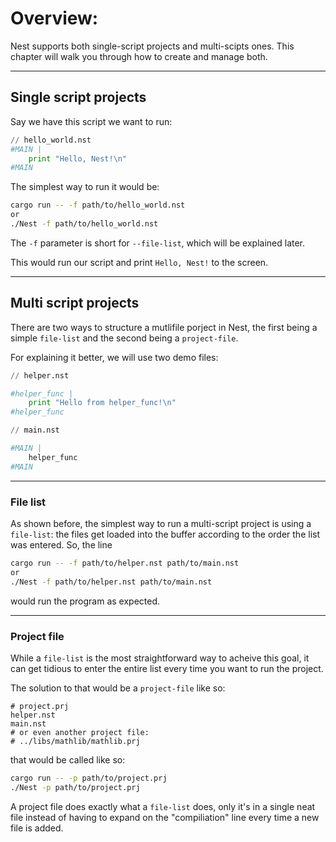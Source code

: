 # Overview:

Nest supports both single-script projects and multi-scipts ones. This chapter will walk you through how to create and manage both.


___
## Single script projects

Say we have this script we want to run:

```Python
// hello_world.nst
#MAIN |
    print "Hello, Nest!\n"
#MAIN
```

The simplest way to run it would be:

```Bash
cargo run -- -f path/to/hello_world.nst
or
./Nest -f path/to/hello_world.nst
```

The `-f` parameter is short for `--file-list`, which will be explained later.

This would run our script and print `Hello, Nest!` to the screen.

___
## Multi script projects

There are two ways to structure a mutlifile porject in Nest, the first being a simple `file-list` and the second being a `project-file`.

For explaining it better, we will use two demo files:

```Python
// helper.nst

#helper_func | 
    print "Hello from helper_func!\n"
#helper_func
```
```Python
// main.nst

#MAIN | 
    helper_func
#MAIN
```

___
### File list

As shown before, the simplest way to run a multi-script project is using a `file-list`: the files get loaded into the buffer according to the order the list was entered. So, the line

```Bash
cargo run -- -f path/to/helper.nst path/to/main.nst
or
./Nest -f path/to/helper.nst path/to/main.nst
```

would run the program as expected.

___
### Project file

While a `file-list` is the most straightforward way to acheive this goal, it can get tidious to enter the entire list every time you want to run the project.

The solution to that would be a `project-file` like so:

```
# project.prj
helper.nst
main.nst
# or even another project file:
# ../libs/mathlib/mathlib.prj
```

that would be called like so:

```Bash
cargo run -- -p path/to/project.prj
./Nest -p path/to/project.prj
```

A project file does exactly what a `file-list` does, only it's in a single neat file instead of having to expand on the "compiliation" line every time a new file is added.
